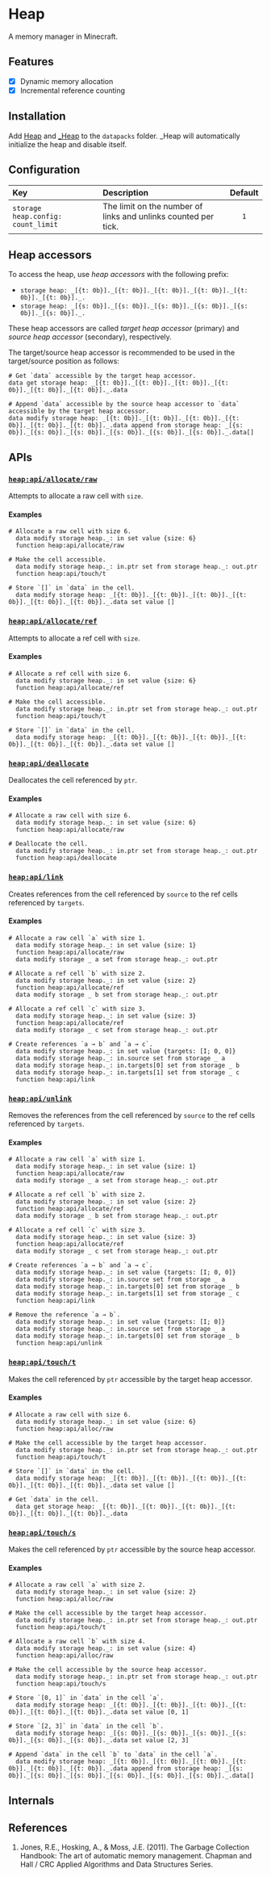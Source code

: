 # Heap

A memory manager in Minecraft.

## Features

- [x] Dynamic memory allocation
- [x] Incremental reference counting

## Installation

Add [Heap]() and [_Heap]() to the `datapacks` folder.
_Heap will automatically initialize the heap and disable itself.

## Configuration

| Key                                | Description                                                    | Default |
| :--------------------------------- | :------------------------------------------------------------- | :-----: |
| `storage heap.config: count_limit` | The limit on the number of links and unlinks counted per tick. | `1`     |

## Heap accessors

To access the heap, use *heap accessors* with the following prefix:
- `storage heap: _[{t: 0b}]._[{t: 0b}]._[{t: 0b}]._[{t: 0b}]._[{t: 0b}]._[{t: 0b}]._.`
- `storage heap: _[{s: 0b}]._[{s: 0b}]._[{s: 0b}]._[{s: 0b}]._[{s: 0b}]._[{s: 0b}]._.`

These heap accessors are called *target heap accessor* (primary) and *source heap accessor* (secondary), respectively.

The target/source heap accessor is recommended to be used in the target/source position as follows:

```mcfunction
# Get `data` accessible by the target heap accessor.
data get storage heap: _[{t: 0b}]._[{t: 0b}]._[{t: 0b}]._[{t: 0b}]._[{t: 0b}]._[{t: 0b}]._.data

# Append `data` accessible by the source heap accessor to `data` accessible by the target heap accessor.
data modify storage heap: _[{t: 0b}]._[{t: 0b}]._[{t: 0b}]._[{t: 0b}]._[{t: 0b}]._[{t: 0b}]._.data append from storage heap: _[{s: 0b}]._[{s: 0b}]._[{s: 0b}]._[{s: 0b}]._[{s: 0b}]._[{s: 0b}]._.data[]
```

## APIs

### [`heap:api/allocate/raw`](https://github.com/intsuc/Heap/blob/main/Heap/data/heap/functions/api/allocate/raw.mcfunction)

Attempts to allocate a raw cell with `size`.

#### Examples

```mcfunction
# Allocate a raw cell with size 6.
  data modify storage heap._: in set value {size: 6}
  function heap:api/allocate/raw

# Make the cell accessible.
  data modify storage heap._: in.ptr set from storage heap._: out.ptr
  function heap:api/touch/t

# Store `[]` in `data` in the cell.
  data modify storage heap: _[{t: 0b}]._[{t: 0b}]._[{t: 0b}]._[{t: 0b}]._[{t: 0b}]._[{t: 0b}]._.data set value []
```

### [`heap:api/allocate/ref`](https://github.com/intsuc/Heap/blob/main/Heap/data/heap/functions/api/allocate/ref.mcfunction)

Attempts to allocate a ref cell with `size`.

#### Examples

```mcfunction
# Allocate a ref cell with size 6.
  data modify storage heap._: in set value {size: 6}
  function heap:api/allocate/ref

# Make the cell accessible.
  data modify storage heap._: in.ptr set from storage heap._: out.ptr
  function heap:api/touch/t

# Store `[]` in `data` in the cell.
  data modify storage heap: _[{t: 0b}]._[{t: 0b}]._[{t: 0b}]._[{t: 0b}]._[{t: 0b}]._[{t: 0b}]._.data set value []
```

### [`heap:api/deallocate`](https://github.com/intsuc/Heap/blob/main/Heap/data/heap/functions/api/deallocate.mcfunction)

Deallocates the cell referenced by `ptr`.

#### Examples

```mcfunction
# Allocate a raw cell with size 6.
  data modify storage heap._: in set value {size: 6}
  function heap:api/allocate/raw

# Deallocate the cell.
  data modify storage heap._: in.ptr set from storage heap._: out.ptr
  function heap:api/deallocate
```

### [`heap:api/link`](https://github.com/intsuc/Heap/blob/main/Heap/data/heap/functions/api/link.mcfunction)

Creates references from the cell referenced by `source` to the ref cells referenced by `targets`.

#### Examples

```mcfunction
# Allocate a raw cell `a` with size 1.
  data modify storage heap._: in set value {size: 1}
  function heap:api/allocate/raw
  data modify storage _ a set from storage heap._: out.ptr

# Allocate a ref cell `b` with size 2.
  data modify storage heap._: in set value {size: 2}
  function heap:api/allocate/ref
  data modify storage _ b set from storage heap._: out.ptr

# Allocate a ref cell `c` with size 3.
  data modify storage heap._: in set value {size: 3}
  function heap:api/allocate/ref
  data modify storage _ c set from storage heap._: out.ptr

# Create references `a → b` and `a → c`.
  data modify storage heap._: in set value {targets: [I; 0, 0]}
  data modify storage heap._: in.source set from storage _ a
  data modify storage heap._: in.targets[0] set from storage _ b
  data modify storage heap._: in.targets[1] set from storage _ c
  function heap:api/link
```

### [`heap:api/unlink`](https://github.com/intsuc/Heap/blob/main/Heap/data/heap/functions/api/unlink.mcfunction)

Removes the references from the cell referenced by `source` to the ref cells referenced by `targets`.

#### Examples

```mcfunction
# Allocate a raw cell `a` with size 1.
  data modify storage heap._: in set value {size: 1}
  function heap:api/allocate/raw
  data modify storage _ a set from storage heap._: out.ptr

# Allocate a ref cell `b` with size 2.
  data modify storage heap._: in set value {size: 2}
  function heap:api/allocate/ref
  data modify storage _ b set from storage heap._: out.ptr

# Allocate a ref cell `c` with size 3.
  data modify storage heap._: in set value {size: 3}
  function heap:api/allocate/ref
  data modify storage _ c set from storage heap._: out.ptr

# Create references `a → b` and `a → c`.
  data modify storage heap._: in set value {targets: [I; 0, 0]}
  data modify storage heap._: in.source set from storage _ a
  data modify storage heap._: in.targets[0] set from storage _ b
  data modify storage heap._: in.targets[1] set from storage _ c
  function heap:api/link

# Remove the reference `a → b`.
  data modify storage heap._: in set value {targets: [I; 0]}
  data modify storage heap._: in.source set from storage _ a
  data modify storage heap._: in.targets[0] set from storage _ b
  function heap:api/unlink
```

### [`heap:api/touch/t`](https://github.com/intsuc/Heap/blob/main/Heap/data/heap/functions/api/touch/t.mcfunction)

Makes the cell referenced by `ptr` accessible by the target heap accessor.

#### Examples

```mcfunction
# Allocate a raw cell with size 6.
  data modify storage heap._: in set value {size: 6}
  function heap:api/alloc/raw

# Make the cell accessible by the target heap accessor.
  data modify storage heap._: in.ptr set from storage heap._: out.ptr
  function heap:api/touch/t

# Store `[]` in `data` in the cell.
  data modify storage heap: _[{t: 0b}]._[{t: 0b}]._[{t: 0b}]._[{t: 0b}]._[{t: 0b}]._[{t: 0b}]._.data set value []

# Get `data` in the cell.
  data get storage heap: _[{t: 0b}]._[{t: 0b}]._[{t: 0b}]._[{t: 0b}]._[{t: 0b}]._[{t: 0b}]._.data
```

### [`heap:api/touch/s`](https://github.com/intsuc/Heap/blob/main/Heap/data/heap/functions/api/touch/s.mcfunction)

Makes the cell referenced by `ptr` accessible by the source heap accessor.

#### Examples

```mcfunction
# Allocate a raw cell `a` with size 2.
  data modify storage heap._: in set value {size: 2}
  function heap:api/alloc/raw

# Make the cell accessible by the target heap accessor.
  data modify storage heap._: in.ptr set from storage heap._: out.ptr
  function heap:api/touch/t

# Allocate a raw cell `b` with size 4.
  data modify storage heap._: in set value {size: 4}
  function heap:api/alloc/raw

# Make the cell accessible by the source heap accessor.
  data modify storage heap._: in.ptr set from storage heap._: out.ptr
  function heap:api/touch/s

# Store `[0, 1]` in `data` in the cell `a`.
  data modify storage heap: _[{t: 0b}]._[{t: 0b}]._[{t: 0b}]._[{t: 0b}]._[{t: 0b}]._[{t: 0b}]._.data set value [0, 1]

# Store `[2, 3]` in `data` in the cell `b`.
  data modify storage heap: _[{s: 0b}]._[{s: 0b}]._[{s: 0b}]._[{s: 0b}]._[{s: 0b}]._[{s: 0b}]._.data set value [2, 3]

# Append `data` in the cell `b` to `data` in the cell `a`.
  data modify storage heap: _[{t: 0b}]._[{t: 0b}]._[{t: 0b}]._[{t: 0b}]._[{t: 0b}]._[{t: 0b}]._.data append from storage heap: _[{s: 0b}]._[{s: 0b}]._[{s: 0b}]._[{s: 0b}]._[{s: 0b}]._[{s: 0b}]._.data[]
```

## Internals

## References

1. Jones, R.E., Hosking, A., & Moss, J.E. (2011). The Garbage Collection Handbook: The art of automatic memory management. Chapman and Hall / CRC Applied Algorithms and Data Structures Series.
